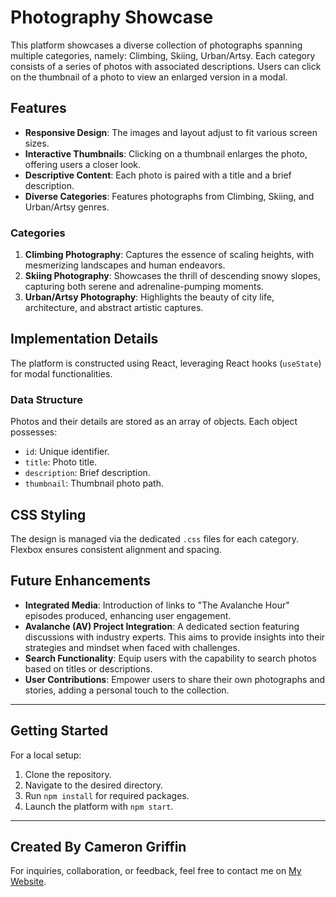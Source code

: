 # Photography Showcase

This platform showcases a diverse collection of photographs spanning multiple categories, namely: Climbing, Skiing, Urban/Artsy. Each category consists of a series of photos with associated descriptions. Users can click on the thumbnail of a photo to view an enlarged version in a modal.

## Features

- **Responsive Design**: The images and layout adjust to fit various screen sizes.
- **Interactive Thumbnails**: Clicking on a thumbnail enlarges the photo, offering users a closer look.
- **Descriptive Content**: Each photo is paired with a title and a brief description.
- **Diverse Categories**: Features photographs from Climbing, Skiing, and Urban/Artsy genres.

### Categories

1. **Climbing Photography**: Captures the essence of scaling heights, with mesmerizing landscapes and human endeavors.
2. **Skiing Photography**: Showcases the thrill of descending snowy slopes, capturing both serene and adrenaline-pumping moments.
3. **Urban/Artsy Photography**: Highlights the beauty of city life, architecture, and abstract artistic captures.

## Implementation Details

The platform is constructed using React, leveraging React hooks (`useState`) for modal functionalities.

### Data Structure

Photos and their details are stored as an array of objects. Each object possesses:

- `id`: Unique identifier.
- `title`: Photo title.
- `description`: Brief description.
- `thumbnail`: Thumbnail photo path.

## CSS Styling

The design is managed via the dedicated `.css` files for each category. Flexbox ensures consistent alignment and spacing.

## Future Enhancements

- **Integrated Media**: Introduction of links to "The Avalanche Hour" episodes produced, enhancing user engagement.
- **Avalanche (AV) Project Integration**: A dedicated section featuring discussions with industry experts. This aims to provide insights into their strategies and mindset when faced with challenges.
- **Search Functionality**: Equip users with the capability to search photos based on titles or descriptions.
- **User Contributions**: Empower users to share their own photographs and stories, adding a personal touch to the collection.

---

## Getting Started

For a local setup:

1. Clone the repository.
2. Navigate to the desired directory.
3. Run `npm install` for required packages.
4. Launch the platform with `npm start`.

---

## Created By **Cameron Griffin**

For inquiries, collaboration, or feedback, feel free to contact me on [My Website](www.mountainhighsounds.com/contact).
